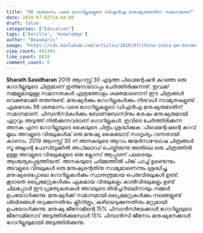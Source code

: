 ```yaml
---
title: "98 ശതമാനം വരെ ഗോറില്ലകളുടെ ഡിഎൻ‌എ മനുഷ്യരുടേതിന് സമാനമാണ്"
date: 2020-07-02T14:44:08
draft: false
categories: ["Education"]
tags: ['Gorilla', 'knowledge']
author: "Beaumaris"
image: "https://cdn.boolokam.com/articles/2020/07/china-india-pm-border-issue-26.jpg"
view_count: 442405
like_count: 8818
comment_count: 0
---
```


[](https://wordpress-972788-3403151.cloudwaysapps.com/sharath-sasidharan-post/279204/china-india-pm-border-issue-434)**Sharath Sasidharan** 2019 ആഗസ്റ്റ് 30 എടുത്ത പിഗ്മെന്റേഷൻ കുറഞ്ഞ ഒരു ഗോറില്ലയുടെ ചിത്രമാണ് ഇതിനോടൊപ്പം ചേർത്തിരിക്കുന്നത്. ഇവക്ക് നമ്മളുമായുള്ള സമാനതകൾ എത്രത്തോളം ശക്തമാണെന്ന് ഈ ചിത്രങ്ങൾ വെക്തമാക്കി തരുന്നുണ്ട്. മനുഷ്യർക്കും ഗോറില്ലകൾക്കും നിരവധി സാമ്യതകളുണ്ട്. ഏകദേശം 98 ശതമാനം വരെ ഗോറില്ലകളുടെ ഡിഎൻ‌എ മനുഷ്യരുടേതിന് സമാനമാണ്. ചിമ്പാൻസികൾക്കും ബോണബോസിനും ശേഷം മനുഷ്യരുമായി ഏറ്റവും അടുത്ത് നിൽക്കുന്നവരാണ് ഗൊറില്ലകൾ. ഇവിടെ ചേർത്തിരിക്കുന്ന അനക എന്ന ഗോറില്ലയുടെ കൈയുടെ ചിത്രം ശ്രദ്ധിക്കുക. പിഗ്മെന്റേഷന്റെ കുറവ് മൂലം അവളുടെ വിരലുകൾക് ഒരു മനുഷ്യ കൈയോട് സാദൃശ്യം വന്നതായി കാണാം. 2019 ആഗസ്റ്റ് 30 ന് അനകയുടെ ആറാം ജന്മദിനാഘോഷ ചിത്രങ്ങൾ സൂ അറ്റ്ലാന്റ ഫേസ്ബുക്കിൽ അപ്‌ലോഡ് ചെയ്തിരുന്നു അതിലെ ഒരു ചിത്രത്തിൽ ഉള്ള അവളുടെ വിരലുകളുടെ ഒരു ക്ലോസ് ആപ്പാണ് പലരെയും ആശ്ചര്യപ്പെടുത്തിയത്. അനകയുടെ ചർമ്മത്തിൽ പിങ്ക് പാച്ച് ഉണ്ടെന്നും അവളുടെ വിരലുകൾ ഒരു മനുഷ്യന്റെതിനു സാമ്യമാണെന്നും ശ്രദ്ധിച്ചു. മനുഷ്യരെപ്പോലെ ഗോറില്ലകൾക്കും സ്വാതന്ത്രമായ പെരുവിരലുകൾ ഉണ്ട്. കൂടാതെ പ്രൈമേറ്റുകൾക്കും ഏകമായ വിരലുകളും കാൽവിരലുകളും ഉണ്ട് ചിലപ്പോൾ ഈ പ്രത്യേകതകൾ അവയുടെ തിരിച്ചറിയലിനായും നമ്മൾ ഉപയോഗിക്കുന്നു. മനുഷ്യർക്ക് സമാനമായി പ്രൈമേറ്റുകൾക്കും നഖങ്ങളുണ്ട് ശിഖിരങ്ങൾ നുറുക്കുന്നതിനും ക്ലീനിങ്നും, കുഴിയെടുക്കുന്നതിനും മറ്റുമായി ഉപയോഗിക്കുന്നു. മനുഷ്യ ജീനോമിന്റെ 15% ചിമ്പാൻസിയേക്കാൾ ഗോറില്ലയുടെ ജീനോമിനോട് അടുത്തിരിക്കുമ്പോൾ 15% ചിമ്പാൻസി ജീനോം മനുഷ്യനേക്കാൾ ഗോറില്ലയുമായി അടുത്തിരിക്കുന്നു.
